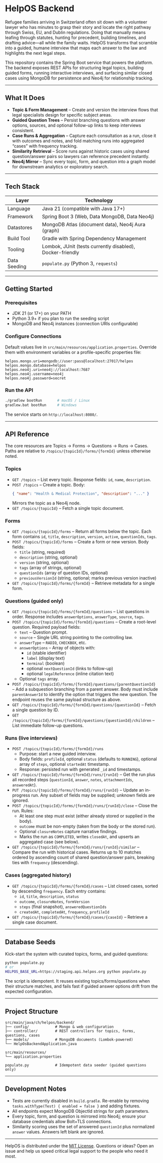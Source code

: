# HelpOS Backend

Refugee families arriving in Switzerland often sit down with a volunteer lawyer
who has minutes to grasp their story and locate the right pathway through
Swiss, EU, and Dublin regulations. Doing that manually means leafing through
statutes, hunting for precedent, building timelines, and drafting advice—all
while the family waits. HelpOS transforms that scramble into a guided, humane
interview that maps each answer to the law and highlights the next legal steps.

This repository contains the Spring Boot service that powers the platform. The
backend exposes REST APIs for structuring legal topics, building guided forms,
running interactive interviews, and surfacing similar closed cases using MongoDB
for persistence and Neo4j for relationship tracking.

---

## What It Does

- **Topic & Form Management** – Create and version the interview flows that
  legal specialists design for specific subject areas.
- **Guided Question Trees** – Persist branching questions with answer options,
  sources, and optional follow-up links to keep interviews consistent.
- **Case Runs & Aggregation** – Capture each consultation as a run, close it
  with outcomes and notes, and fold matching runs into aggregated “cases” with
  frequency tracking.
- **Similarity Retrieval** – Score runs against historic cases using shared
  question/answer pairs so lawyers can reference precedent instantly.
- **Neo4j Mirror** – Sync every topic, form, and question into a graph model for
  downstream analytics or exploratory search.

---

## Tech Stack

| Layer        | Technology                                               |
|--------------|-----------------------------------------------------------|
| Language     | Java 21 (compatible with Java 17+)                       |
| Framework    | Spring Boot 3 (Web, Data MongoDB, Data Neo4j)            |
| Datastores   | MongoDB Atlas (document data), Neo4j Aura (graph)        |
| Build Tool   | Gradle with Spring Dependency Management                 |
| Tooling      | Lombok, JUnit (tests currently disabled), Docker-friendly |
| Data Seeding | `populate.py` (Python 3, `requests`)                     |

---

## Getting Started

### Prerequisites

- JDK 21 (or 17+) on your PATH
- Python 3.9+ if you plan to run the seeding script
- MongoDB and Neo4j instances (connection URIs configurable)

### Configure Connections

Default values live in `src/main/resources/application.properties`. Override
them with environment variables or a profile-specific properties file:

```properties
helpos.mongo.uri=mongodb://user:pass@localhost:27017/helpos
helpos.mongo.database=helpos
helpos.neo4j.uri=neo4j://localhost:7687
helpos.neo4j.username=neo4j
helpos.neo4j.password=secret
```

### Run the API

```bash
./gradlew bootRun       # macOS / Linux
gradlew.bat bootRun     # Windows
```

The service starts on `http://localhost:8080/`.

---

## API Reference

The core resources are Topics → Forms → Questions → Runs → Cases. Paths are
relative to `/topics/{topicId}/forms/{formId}` unless otherwise noted.

### Topics
- `GET /topics` – List every topic. Response fields: `id`, `name`,
  `description`.
- `POST /topics` – Create a topic. Body:
  ```json
  { "name": "Health & Medical Protection", "description": "..." }
  ```
  Mirrors the topic as a Neo4j node.
- `GET /topics/{topicId}` – Fetch a single topic document.

### Forms
- `GET /topics/{topicId}/forms` – Return all forms below the topic. Each form
  contains `id`, `title`, `description`, `version`, `active`, `questionIds`,
  `tags`.
- `POST /topics/{topicId}/forms` – Create a form or new version. Body fields:
  - `title` (string, required)
  - `description` (string, optional)
  - `version` (string, optional)
  - `tags` (array of strings, optional)
  - `questionIds` (array of question IDs, optional)
  - `previousVersionId` (string, optional; marks previous version inactive)
- `GET /topics/{topicId}/forms/{formId}` – Retrieve metadata for a single form.

### Questions (guided only)
- `GET /topics/{topicId}/forms/{formId}/questions` – List questions in order.
  Response includes `answerOptions`, `answerType`, `source`, `tags`.
- `POST /topics/{topicId}/forms/{formId}/questions` – Create a root-level
  question. Required payload fields:
  - `text` – Question prompt.
  - `source` – Single URL string pointing to the controlling law.
  - `answerType` – `RADIO`, `CHECKBOX`, etc.
  - `answerOptions` – Array of objects with:
    - `id` (stable identifier)
    - `label` (display text)
    - `terminal` (boolean)
    - optional `nextQuestionId` (links to follow-up)
    - optional `legalReference` (inline citation text)
  - Optional `tags` array.
- `POST /topics/{topicId}/forms/{formId}/questions/{parentQuestionId}` – Add a
  subquestion branching from a parent answer. Body must include
  `parentAnswerId` to identify the option that triggers the new question. The
  endpoint reuses the same payload structure as above.
- `GET /topics/{topicId}/forms/{formId}/questions/{questionId}` – Fetch a single
  question by ID.
- `GET /topics/{topicId}/forms/{formId}/questions/{questionId}/children` – List
  immediate follow-up questions.

### Runs (live interviews)
- `POST /topics/{topicId}/forms/{formId}/runs`
  - Purpose: start a new guided interview.
  - Body fields: `profileId`, optional `status` (defaults to `RUNNING`),
    optional array of `steps`, optional `startedAt` timestamp.
  - Response: persisted run with generated `_id` and timestamps.
- `GET /topics/{topicId}/forms/{formId}/runs/{runId}` – Get the run plus all
  recorded steps (`questionId`, `answer`, `notes`, `attachmentIds`, `answeredAt`).
- `PUT /topics/{topicId}/forms/{formId}/runs/{runId}` – Update an in-progress
  run. Any subset of fields may be supplied; unknown fields are ignored.
- `POST /topics/{topicId}/forms/{formId}/runs/{runId}/close` – Close the run.
  Rules:
  - At least one step must exist (either already stored or supplied in the body).
  - `outcome` must be non-empty (taken from the body or the stored run).
  - Optional `closureNotes` capture narrative findings.
  - Marks the run as `COMPLETED`, writes `closedAt`, and upserts an aggregated
    case (see below).
- `GET /topics/{topicId}/forms/{formId}/runs/{runId}/similar` – Compare the run
  with historical cases. Returns up to 10 matches ordered by ascending count of
  shared question/answer pairs, breaking ties with `frequency` (descending).

### Cases (aggregated history)
- `GET /topics/{topicId}/forms/{formId}/cases` – List closed cases, sorted
  by descending `frequency`. Each entry contains:
  - `id`, `title`, `description`, `status`
  - `outcome`, `closureNotes`, `formVersion`
  - `steps` (final snapshot), `answeredQuestionIds`
  - `createdAt`, `completedAt`, `frequency`, `profileId`
- `GET /topics/{topicId}/forms/{formId}/cases/{caseId}` – Retrieve a single
  case document.

---

## Database Seeds

Kick-start the system with curated topics, forms, and guided questions:

```bash
python populate.py
# or
HELPOS_BASE_URL=https://staging.api.helpos.org python populate.py
```

The script is idempotent. It reuses existing topics/forms/questions when their
structure matches, and fails fast if guided answer options drift from the
expected configuration.

---

## Project Structure

```
src/main/java/ch/helpos/backend/
├── config/            # Mongo & web configuration
├── controller/        # REST controllers for topics, forms, questions, cases
├── models/            # MongoDB documents (Lombok-powered)
└── HelpOsBackendApplication.java

src/main/resources/
└── application.properties

populate.py            # Idempotent data seeder (guided questions only)
```

---

## Development Notes

- Tests are currently disabled in `build.gradle`. Re-enable by removing
  `tasks.withType(Test) { enabled = false }` and adding fixtures.
- All endpoints expect MongoDB ObjectId strings for path parameters.
- Every topic, form, and question is mirrored into Neo4j; ensure your database
  credentials allow Bolt+TLS connections.
- Similarity scoring uses the set of answered `questionId` plus normalized
  `answer` values. Answers left blank are ignored.

---

HelpOS is distributed under the [MIT License](./LICENSE). Questions or ideas?
Open an issue and help us speed critical legal support to the people who need it
most.
